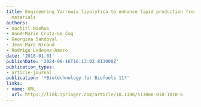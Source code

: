 ```yaml
---
title: Engineering Yarrowia lipolytica to enhance lipid production from lignocellulosic
  materials
authors:
- Xochitl Niehus
- Anne-Marie Crutz-Le Coq
- Georgina Sandoval
- Jean-Marc Nicaud
- Rodrigo Ledesma-Amaro
date: '2018-01-01'
publishDate: '2024-09-16T16:13:02.813000Z'
publication_types:
- article-journal
publication: '*Biotechnology for Biofuels 11*'
links:
- name: URL
  url: https://link.springer.com/article/10.1186/s13068-018-1010-6
---
```

